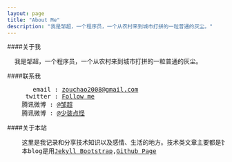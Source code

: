 ```yaml
---
layout: page
title: "About Me"
description: "我是邹超，一个程序员，一个从农村来到城市打拼的一粒普通的灰尘。"
---
```

####关于我  

<pre>
  我是邹超，一个程序员，一个从农村来到城市打拼的一粒普通的灰尘。
</pre>

####联系我  

<pre>
       email : <a href="mailto:zouchao2008@gamil.com">zouchao2008@gmail.com</a>
     twitter : <a href="http://twitter.com/zouchao" target="_blank">Follow me</a>
    腾讯微博 : <a href="http://t.qq.com/zouchao" target="_blank"><span class="badge badge-inverse">@邹超</span></a>
    腾讯微博 : <a href="http://t.qq.com/zouchao" target="_blank"><span class="badge badge-inverse">@少装点怪</span></a>
</pre>

####关于本站  

<pre>
    这里是我记录和分享技术知识以及感情、生活的地方。技术类文章主要都是针对WEB开发的！凡是非本人原创文章均会注明出处。凡是转载者请保留文章出处信息，谢谢！！
    本blog是用<a href="http://jekyllbootstrap.com/" target="_blank">Jekyll Bootstrap</a>,<a href="http://pages.github.com/" target="_blank">Github Page</a>
</pre>  


